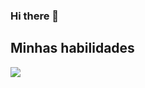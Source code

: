 ### Hi there 👋

<h2> Minhas habilidades </h2>

<img src = '<link rel="stylesheet" href="https://cdn.jsdelivr.net/gh/devicons/devicon@v2.11.0/devicon.min.css">' >

<!--
**andrlima/andrlima** is a ✨ _special_ ✨ repository because its `README.md` (this file) appears on your GitHub profile.

Here are some ideas to get you started:

- 🔭 I’m currently working on ...
- 🌱 I’m currently learning ...
- 👯 I’m looking to collaborate on ...
- 🤔 I’m looking for help with ...
- 💬 Ask me about ...
- 📫 How to reach me: ...
- 😄 Pronouns: ...
- ⚡ Fun fact: ...
-->
